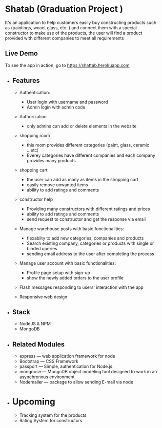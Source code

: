 # Shatab (Graduation Project )
 
It's an application to help customers easily buy constructing products such as (paintings, wood, glass, etc..) and connect them with a special constructor to make use of the products, the user will find a product provided with different companies to meet all requirements 

## Live Demo

 To see the app in action, go to https://shattab.herokuapp.com
 
* ## Features
   * Authentication:
     * User login with username and password
     * Admin login with admin code
   
   * Authorization
      * only admins can add or delete elements in the website

   * shopping room
     * this room provides different categories (paint, glass, ceramic ...etc)
     * Everey categories have different companies and each company provides many products
     
  * shopping cart
     * the user can add as many as items in the shopping cart
     * easily remove unwanted items
     * ability to add ratings and comments
     
  * constructor help
     * Providing many constructors with different ratings and prices
     * ability to add ratings and comments
     * send request to constructor and get the response via email
  
  * Manage warehouse posts with basic functionalities:
    * flexabilty to add new categories, companies and products
    * Search existing company, categories or products with single or binded queries
    * sending email address to the user after completing the process

  * Manage user account with basic functionalities:
    * Profile page setup with sign-up
    * show the newly added orders to the user profile
    
  * Flash messages responding to users' interaction with the app

  * Responsive web design

* ## Stack
   * NodeJS & NPM
   * MongoDB
   
* ## Related Modules
   * express — web application framework for node
   * Bootstrap — CSS Framework
   * passport — Simple, authentication for Node.js.
   * mongoose — MongoDB object modeling tool designed to work in an asynchronous environment
   * Nodemailer — package to allow sending E-mail via node

* # Upcoming
  * Tracking system for the products
  * Rating System for constructors
